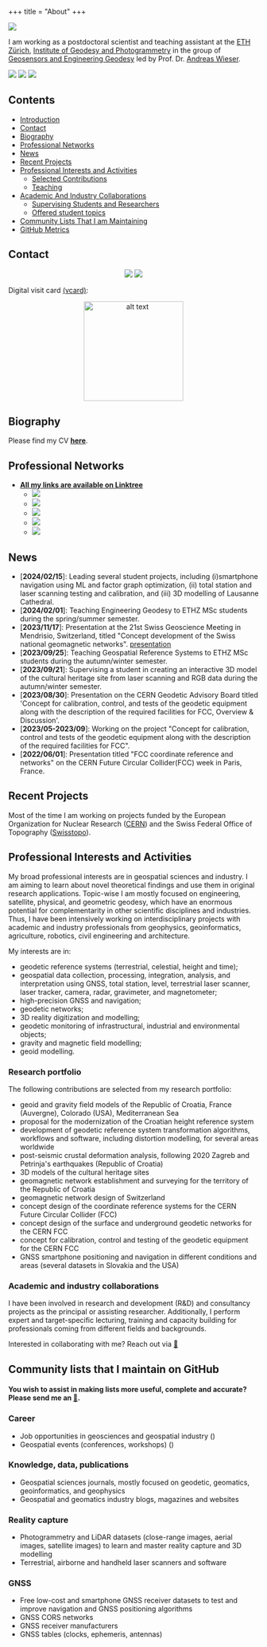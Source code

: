 +++
title = "About"
+++

![](/images/avatar.png#avatar-about)

I am working as a postdoctoral scientist and teaching assistant at the [ETH Zürich](https://ethz.ch/de.html), [Institute of Geodesy and Photogrammetry](https://igp.ethz.ch/) in the group of [Geosensors and Engineering Geodesy](https://gseg.igp.ethz.ch/) led by Prof. Dr. [Andreas Wieser](https://gseg.igp.ethz.ch/people/group-head/prof-dr--andreas-wieser.html).

![](/images/Twitter_heading-min1.png)
![](Twitter_heading-min1.png)
<img src = "/Twitter_heading-min1.png">
<!---[<img src="images/Twitter_heading-min.png"/>]()--->
<!--- [<img src="images/Twitter_heading-min.png"/>]()  --->

<!--- # Hi 👋! I am Matej Varga and this is my homepage
- [**All links**](https://mvarga1989.github.io/mvarga1989_linktree/)
- Reach out via [:e-mail:](mailto:mvarga1989@gmail.com?Subject=Inquiry)
 --->
 
## Contents
  - [Introduction](#introduction)
  - [Contact](#contact)
  - [Biography](#biography)
  - [Professional Networks](#professional-networks)
  - [News](#news)
  - [Recent Projects](#recent-projects)
  - [Professional Interests and Activities](#professional-interests-and-activities)
    - [Selected Contributions](#selected-contributions)
	- [Teaching](#teaching)
  - [Academic And Industry Collaborations](#academic-and-industry-collaborations)
    - [Supervising Students and Researchers](#supervising-students-and-researchers)
	- [Offered student topics](#offered-open-topics)
  - [Community Lists That I am Maintaining](#community-lists-that-i-am-maintaining)
  - [GitHub Metrics](#github-metrics)
  
## Contact

<div align="center">
  <a href="http://hr.linkedin.com/in/vargamatej/" target="_blank"><img src="https://img.shields.io/badge/-LinkedIn-%230077B5?style=for-the-badge&logo=linkedin&logoColor=white" target="_blank"></a>
  <a href = "mailto:mvarga1989@gmail.com"><img src="https://img.shields.io/badge/-Gmail-%23333?style=for-the-badge&logo=gmail&logoColor=white" target="_blank"></a>
 
</div>

Digital visit card [(vcard)](images/Matej_Varga_ETH.vcf):
<p align="center">
<img src="QR_code_vcard_vcf.png" alt="alt text" width="200px">
</p>

## Biography
Please find my CV [**here**](documents/MV_CV.pdf).

## Professional Networks
- [**All my links  are available on Linktree**](https://mvarga1989.github.io/mvarga1989_linktree/)
  - <a href="https://scholar.google.com/citations?user=2W9hgJ8AAAAJ" target="_blank"><img src="http://img.shields.io/badge/--4285F4?style=plastic&logo=Google-Scholar&logoColor=white" target="_blank"></a>
  - <a href="http://orcid.org/0000-0002-3453-169X" target="_blank"><img src="https://img.shields.io/badge/-0000--0002--3453--169X-A6CE39?style=plastic&logo=ORCID&logoColor=white" target="_blank"></a>
  - <a href="https://www.researchgate.net/profile/Matej_Varga" target="_blank"><img src="http://img.shields.io/badge/--00CCBB?style=plastic&logo=ResearchGate&logoColor=white" target="_blank"></a>
  - <a href="http://hr.linkedin.com/in/vargamatej" target="_blank"><img src="https://img.shields.io/badge/-LinkedIn-%230077B5?style=for-the-badge&logo=linkedin&logoColor=white" target="_blank"></a>
  - <a href="https://twitter.com/mvarga17" target="_blank"><img src="https://img.shields.io/badge/Twitter-1DA1F2?style=for-the-badge&logo=twitter&logoColor=white" target="_blank"></a>

## News
- [**2024/02/15**]: Leading several student projects, including (i)smartphone navigation using ML and factor graph optimization, (ii) total station and laser scanning testing and calibration, and (iii) 3D modelling of Lausanne Cathedral.
- [**2024/02/01**]: Teaching Engineering Geodesy to ETHZ MSc students during the spring/summer semester.
- [**2023/11/17**]: Presentation at the 21st Swiss Geoscience Meeting in Mendrisio, Switzerland, titled "Concept development of the Swiss national geomagnetic networks". [presentation](http://tiny.cc/delfvz)
- [**2023/09/25**]: Teaching Geospatial Reference Systems to ETHZ MSc students during the autumn/winter semester.
- [**2023/09/21**]: Supervising a student in creating an interactive 3D model of the cultural heritage site from laser scanning and RGB data during the autumn/winter semester.
- [**2023/08/30**]: Presentation on the CERN Geodetic Advisory Board titled 'Concept for calibration, control, and tests of the geodetic equipment along with the description of the required facilities for FCC, Overview & Discussion'.
- [**2023/05-2023/09**]: Working on the project "Concept for calibration, control and tests of the geodetic equipment along with the description of the required facilities for FCC".
- [**2022/06/01**]: Presentation titled "FCC coordinate reference and networks" on the CERN Future Circular Collider(FCC) week in Paris, France.


## Recent Projects
Most of the time I am working on projects funded by the European Organization for Nuclear Research ([CERN](https://espace.cern.ch/SU/default.aspx)) and the Swiss Federal Office of Topography ([Swisstopo](https://www.swisstopo.admin.ch/de/wissen-fakten/geodaesie-vermessung.html)).

## Professional Interests and Activities

My broad professional interests are in geospatial sciences and industry. I am aiming to learn about novel theoretical findings and use them in original research applications. Topic-wise I am mostly focused on engineering, satellite, physical, and geometric geodesy, which have an enormous potential for complementarity in other scientific disciplines and industries. Thus, I have been intensively working on interdisciplinary projects with academic and industry professionals from geophysics, geoinformatics, agriculture, robotics, civil engineering and architecture.

My interests are in:
- geodetic reference systems (terrestrial, celestial, height and time);
- geospatial data collection, processing, integration, analysis, and interpretation using GNSS, total station, level, terrestrial laser scanner, laser tracker, camera, radar, gravimeter, and magnetometer;
- high-precision GNSS and navigation;
- geodetic networks;
- 3D reality digitization and modelling;
- geodetic monitoring of infrastructural, industrial and environmental objects;
- gravity and magnetic field modelling;
- geoid modelling.

### Research portfolio
The following contributions are selected from my research portfolio:
- geoid and gravity field models of the Republic of Croatia, France (Auvergne), Colorado (USA), Mediterranean Sea
- proposal for the modernization of the Croatian height reference system
- development of geodetic reference system transformation algorithms, workflows and software, including distortion modelling, for several areas worldwide
- post-seismic crustal deformation analysis, following 2020 Zagreb and Petrinja's earthquakes (Republic of Croatia)
- 3D models of the cultural heritage sites
- geomagnetic network establishment and surveying for the territory of the Republic of Croatia
- geomagnetic network design of Switzerland
- concept design of the coordinate reference systems for the CERN Future Circular Collider (FCC)
- concept design of the surface and underground geodetic networks for the CERN FCC
- concept for calibration, control and testing of the geodetic equipment for the CERN FCC
- GNSS smartphone positioning and navigation in different conditions and areas (several datasets in Slovakia and the USA)

### Academic and industry collaborations

I have been involved in research and development (R&D) and consultancy projects as the principal or assisting researcher. Additionally, I perform expert and target-specific lecturing, training and capacity building for professionals coming from different fields and backgrounds.

Interested in collaborating with me? Reach out via [:e-mail:](mailto:mvarga1989@gmail.com?Subject=Project%20collaboration%20inquiry)

## Community lists that I maintain on GitHub

#### You wish to assist in making lists more useful, complete and accurate? Please send me an [:e-mail:](mailto:mvarga1989@gmail.com).

### Career
- Job opportunities in geosciences and geospatial industry ([](https://github.com/mvarga1989/Awesome_Geospatial_jobs))
- Geospatial events (conferences, workshops) ([](https://github.com/mvarga1989/Geoevents.git))

### Knowledge, data, publications
- Geospatial sciences journals, mostly focused on geodetic, geomatics, geoinformatics, and geophysics [](https://github.com/mvarga1989/Geodetic_and_Geomatics_Journals)
- Geospatial and geomatics industry blogs, magazines and websites [](https://github.com/mvarga1989/The-list-of-geospatial-magazines)

### Reality capture
- Photogrammetry and LiDAR datasets (close-range images, aerial images, satellite images) to learn and master reality capture and 3D modelling [](https://github.com/mvarga1989/Datasets_Reality_capture_3Dmodelling.git)
- Terrestrial, airborne and handheld laser scanners and software [](https://github.com/mvarga1989/Awesome_Laser_scanners)

### GNSS
- Free low-cost and smartphone GNSS receiver datasets to test and improve navigation and GNSS positioning algorithms [](https://github.com/mvarga1989/Awesome_list_of_free_smartphone_GNSS_datasets)
- GNSS CORS networks [](https://github.com/mvarga1989/The-list-of-GNSS-CORS-RTK-networks)
- GNSS receiver manufacturers [](https://github.com/mvarga1989/Awesome_GNSSreceivers)
- GNSS tables (clocks, ephemeris, antennas) [](https://github.com/mvarga1989/An_awesome_list_of_GNSS_tables)


